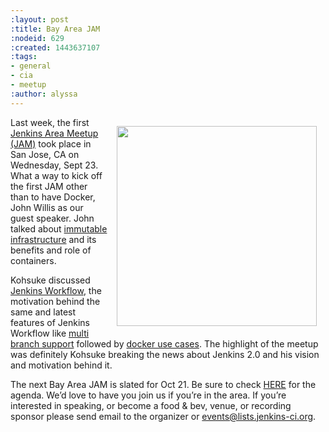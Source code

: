 ```yaml
---
:layout: post
:title: Bay Area JAM
:nodeid: 629
:created: 1443637107
:tags:
- general
- cia
- meetup
:author: alyssa
---
```

<div style="float:right; margin:1em">
<img src="http://jenkins-ci.org/sites/default/files/images/Screen%20Shot%202015-09-30%20at%202.15.54%20PM_0.png" width=320>
</div>

<p>Last week, the first <a href="http://www.meetup.com/jenkinsmeetup/events/225059665/">Jenkins Area Meetup (JAM)</a> took place in San Jose, CA on Wednesday, Sept 23.  What a way to kick off the first JAM other than to have Docker, John Willis as our guest speaker. John talked about <a href="http://www.slideshare.net/botchagalupe/devops-and-immutable-infrastructure-cloud-expo-2015-nyc">immutable infrastructure</a> and its benefits and role of containers.</p>
 
<p>Kohsuke discussed <a href="https://wiki.jenkins-ci.org/display/JENKINS/Workflow+Plugin">Jenkins Workflow</a>, the motivation behind the same and latest features of Jenkins Workflow like <a href="http://developer-blog.cloudbees.com/2015/08/workflow-19-and-multibranch-beta.html">multi branch support</a> followed by <a href="http://blog.cloudbees.com/2015/06/building-modern-real-world-software.html">docker use cases</a>. The highlight of the meetup was definitely Kohsuke breaking the news about Jenkins 2.0 and his vision and motivation behind it.</p>
 
<p>The next Bay Area JAM is slated for Oct 21. Be sure to check <a href="http://www.meetup.com/jenkinsmeetup/">HERE</a> for the agenda. We’d love to have you join us if you’re in the area.  If you’re interested in speaking, or become a food & bev, venue, or recording sponsor please send email to the organizer or <a href="mailto:events@lists.jenkins-ci.org">events@lists.jenkins-ci.org</a>.</p>
